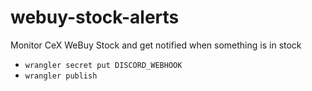# webuy-stock-alerts
Monitor CeX WeBuy Stock and get notified when something is in stock

- `wrangler secret put DISCORD_WEBHOOK`
- `wrangler publish`
